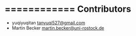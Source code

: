 ============
Contributors
============

* yuqiyuqitan <tanyuqi527@gmail.com>
* Martin Becker <martin.becker@uni-rostock.de>
